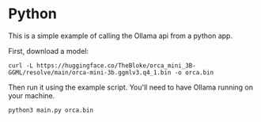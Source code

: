 # Python

This is a simple example of calling the Ollama api from a python app.

First, download a model:

```
curl -L https://huggingface.co/TheBloke/orca_mini_3B-GGML/resolve/main/orca-mini-3b.ggmlv3.q4_1.bin -o orca.bin
```

Then run it using the example script. You'll need to have Ollama running on your machine.

```
python3 main.py orca.bin
```
